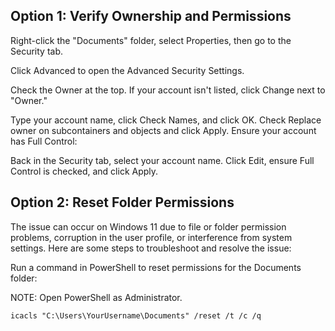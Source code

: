 ## Option 1: Verify Ownership and Permissions
Right-click the "Documents" folder, select Properties, then go to the Security tab.

Click Advanced to open the Advanced Security Settings.

Check the Owner at the top. If your account isn't listed, click Change next to "Owner."

Type your account name, click Check Names, and click OK.
Check Replace owner on subcontainers and objects and click Apply.
Ensure your account has Full Control:

Back in the Security tab, select your account name.
Click Edit, ensure Full Control is checked, and click Apply.

## Option 2: Reset Folder Permissions

The issue can occur on Windows 11 due to file or folder permission problems, corruption in the user profile, or interference from system settings. Here are some steps to troubleshoot and resolve the issue:

Run a command in PowerShell to reset permissions for the Documents folder:

NOTE: Open PowerShell as Administrator.

```icacls "C:\Users\YourUsername\Documents" /reset /t /c /q```
